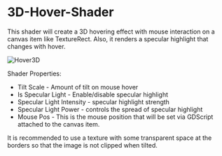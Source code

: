 # 3D-Hover-Shader
This shader will create a 3D hovering effect with mouse interaction on a canvas item like TextureRect. Also, it renders a specular highlight that changes with hover.

![Hover3D](https://github.com/user-attachments/assets/8e22a6b9-e204-44ce-97ba-66f7e352bc80)


Shader Properties:
- Tilt Scale - Amount of tilt on mouse hover
- Is Specular Light - Enable/disable specular highlight
- Specular Light Intensity - specular highlight strength
- Specular Light Power - controls the spread of specular highlight
- Mouse Pos - This is the mouse position that will be set via GDScript attached to the canvas item.

It is recommended to use a texture with some transparent space at the borders so that the image is not clipped when tilted.
